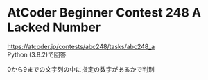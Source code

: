 # AtCoder Beginner Contest 248 A Lacked Number  
https://atcoder.jp/contests/abc248/tasks/abc248_a  
Python (3.8.2)で回答  

0から9までの文字列の中に指定の数字があるかで判別

